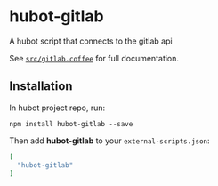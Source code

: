 # hubot-gitlab

A hubot script that connects to the gitlab api

See [`src/gitlab.coffee`](src/gitlab.coffee) for full documentation.

## Installation

In hubot project repo, run:

`npm install hubot-gitlab --save`

Then add **hubot-gitlab** to your `external-scripts.json`:

```json
[
  "hubot-gitlab"
]
```